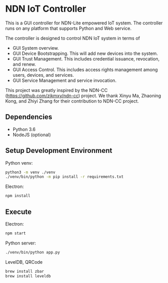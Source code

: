 NDN IoT Controller
==================

This is a GUI controller for NDN-Lite empowered IoT system.
The controller runs on any platform that supports Python and Web service.

The controller is designed to control NDN IoT system in terms of
* GUI System overview.
* GUI Device Bootstrapping. This will add new devices into the system.
* GUI Trust Management. This includes credential issuance, revocation, and renew.
* GUI Access Control. This includes access rights management among users, devices, and services.
* GUI Service Management and service invocation.

This project was greatly inspired by the NDN-CC (https://github.com/zjkmxy/ndn-cc) project.
We thank Xinyu Ma, Zhaoning Kong, and Zhiyi Zhang for their contribution to NDN-CC project.

## Dependencies

- Python 3.6
- NodeJS (optional)

## Setup Development Environment

Python venv:
```bash
python3 -m venv ./venv
./venv/bin/python -m pip install -r requirements.txt
```

Electron:
```bash
npm install
```

## Execute

Electron:
```bash
npm start
```

Python server:
```bash
./venv/bin/python app.py
```

LevelDB, QRCode
```bash
brew install zbar
brew install leveldb
```